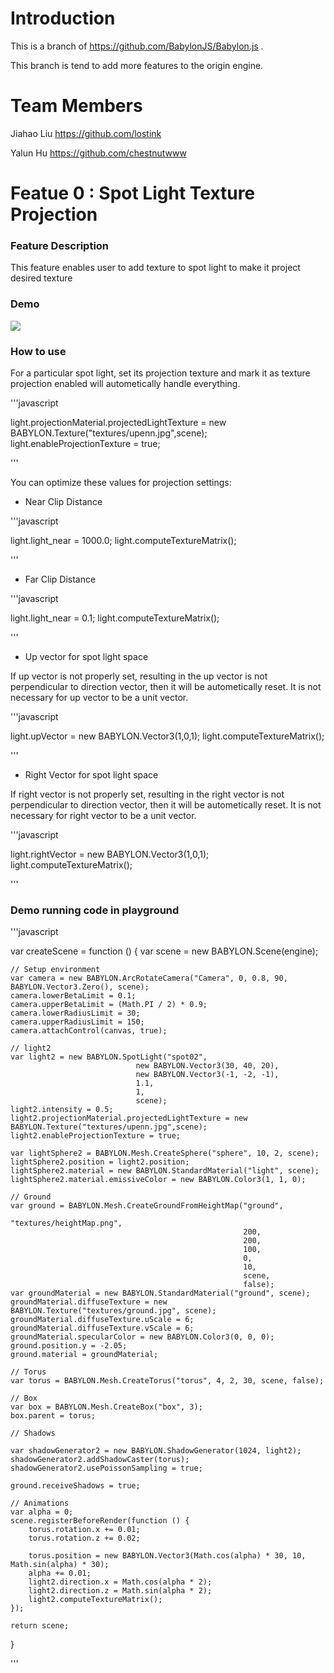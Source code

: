 Introduction
==========

This is a branch of https://github.com/BabylonJS/Babylon.js .

This branch is tend to add more features to the origin engine.

Team Members
==========

Jiahao Liu https://github.com/lostink

Yalun Hu https://github.com/chestnutwww


Featue 0 : Spot Light Texture Projection
==========

### Feature Description

This feature enables user to add texture to spot light to make it project desired texture

### Demo

![](milestone1.gif)

### How to use

For a particular spot light, set its projection texture and mark it as texture projection enabled
will autometically handle everything.

'''javascript

light.projectionMaterial.projectedLightTexture = new BABYLON.Texture("textures/upenn.jpg",scene);
light.enableProjectionTexture = true;

'''

You can optimize these values for projection settings:

* Near Clip Distance

'''javascript

light.light_near = 1000.0;
light.computeTextureMatrix();

'''

* Far Clip Distance

'''javascript

light.light_near = 0.1;
light.computeTextureMatrix();

'''

* Up vector for spot light space

If up vector is not properly set, resulting in the up vector is not perpendicular to direction vector, 
then it will be autometically reset. It is not necessary for up vector to be a unit vector.

'''javascript

light.upVector = new BABYLON.Vector3(1,0,1);
light.computeTextureMatrix();

'''


* Right Vector for spot light space

If right vector is not properly set, resulting in the right vector is not perpendicular to direction vector, 
then it will be autometically reset. It is not necessary for right vector to be a unit vector.

'''javascript

light.rightVector = new BABYLON.Vector3(1,0,1);
light.computeTextureMatrix();

'''

### Demo running code in playground

'''javascript

var createScene = function () {
	var scene = new BABYLON.Scene(engine);

	// Setup environment
	var camera = new BABYLON.ArcRotateCamera("Camera", 0, 0.8, 90, BABYLON.Vector3.Zero(), scene);
	camera.lowerBetaLimit = 0.1;
	camera.upperBetaLimit = (Math.PI / 2) * 0.9;
	camera.lowerRadiusLimit = 30;
	camera.upperRadiusLimit = 150;
	camera.attachControl(canvas, true);

	// light2
	var light2 = new BABYLON.SpotLight("spot02", 
								new BABYLON.Vector3(30, 40, 20),
								new BABYLON.Vector3(-1, -2, -1), 
								1.1, 
								1, 
								scene);
	light2.intensity = 0.5;
    light2.projectionMaterial.projectedLightTexture = new BABYLON.Texture("textures/upenn.jpg",scene);
    light2.enableProjectionTexture = true;

	var lightSphere2 = BABYLON.Mesh.CreateSphere("sphere", 10, 2, scene);
	lightSphere2.position = light2.position;
	lightSphere2.material = new BABYLON.StandardMaterial("light", scene);
	lightSphere2.material.emissiveColor = new BABYLON.Color3(1, 1, 0);

	// Ground
	var ground = BABYLON.Mesh.CreateGroundFromHeightMap("ground", 
														"textures/heightMap.png", 
														200, 
														200, 
														100, 
														0, 
														10, 
														scene, 
														false);
	var groundMaterial = new BABYLON.StandardMaterial("ground", scene);
	groundMaterial.diffuseTexture = new BABYLON.Texture("textures/ground.jpg", scene);
	groundMaterial.diffuseTexture.uScale = 6;
	groundMaterial.diffuseTexture.vScale = 6;
	groundMaterial.specularColor = new BABYLON.Color3(0, 0, 0);
	ground.position.y = -2.05;
	ground.material = groundMaterial;

	// Torus
	var torus = BABYLON.Mesh.CreateTorus("torus", 4, 2, 30, scene, false);

	// Box
    var box = BABYLON.Mesh.CreateBox("box", 3);
    box.parent = torus;	

	// Shadows

	var shadowGenerator2 = new BABYLON.ShadowGenerator(1024, light2);
	shadowGenerator2.addShadowCaster(torus);
	shadowGenerator2.usePoissonSampling = true;

	ground.receiveShadows = true;

	// Animations
	var alpha = 0;
	scene.registerBeforeRender(function () {
		torus.rotation.x += 0.01;
		torus.rotation.z += 0.02;

		torus.position = new BABYLON.Vector3(Math.cos(alpha) * 30, 10, Math.sin(alpha) * 30);
		alpha += 0.01;
        light2.direction.x = Math.cos(alpha * 2);
        light2.direction.z = Math.sin(alpha * 2);
        light2.computeTextureMatrix();
	});

	return scene;
}

'''
